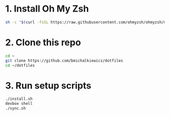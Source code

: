# 1. Install Oh My Zsh
```bash
sh -c "$(curl -fsSL https://raw.githubusercontent.com/ohmyzsh/ohmyzsh/master/tools/install.sh)"
```

# 2. Clone this repo
```bash
cd ~
git clone https://github.com/bmichalkiewicz/dotfiles
cd ~/dotfiles
```

# 3. Run setup scripts
```bash
./install.sh
devbox shell
./sync.sh
```
